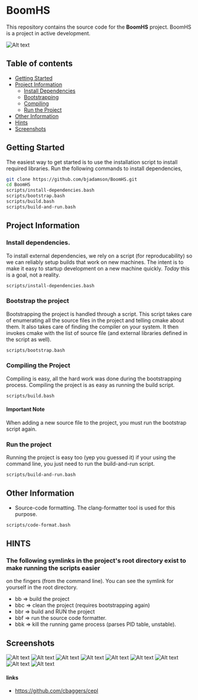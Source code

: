 # BoomHS
This repository contains the source code for the <b>BoomHS</b> project. BoomHS is a project in
active development.

![Alt text](/screenshots/22.png?raw=true "02/05/2018")

## Table of contents

  + [Getting Started](#getting-started)
  + [Project Information](#project-information)
    * [Install Dependencies](#install-dependencies)
    * [Bootstrapping](#bootstrap-the-project)
    * [Compiling](#compiling-the-project)
    * [Run the Project](#run-the-project)
  + [Other Information](#other-information)
  + [Hints](#hints)
  + [Screenshots](#screenshots)

## Getting Started
The easiest way to get started is to use the installation script to install required libraries. Run
the following commands to install dependencies, 
```bash
git clone https://github.com/bjadamson/BoomHS.git
cd BoomHS
scripts/install-dependencies.bash
scripts/bootstrap.bash
scripts/build.bash
scripts/build-and-run.bash
```

## Project Information
### Install dependencies.
To install external dependencies, we rely on a script (for reproducability) so we can reliably
setup builds that work on new machines. The intent is to make it easy to startup development on a
new machine quickly. <i>Today</i> this is a goal, not a reality.
```bash
scripts/install-dependencies.bash
```

### Bootstrap the project
Bootstrapping the project is handled through a script. This script takes care of enumerating all
the source files in the project and telling cmake about them. It also takes care of finding the
compiler on your system. It then invokes cmake with the list of source file (and external libraries
defined in the script as well).
```bash
scripts/bootstrap.bash
```

### Compiling the Project
Compiling is easy, all the hard work was done during the bootstrapping process. Compiling the
project is as easy as running the build script.

```bash
scripts/build.bash
```

#### Important Note
When adding a new source file to the project, you must run the bootstrap script again.

### Run the project
Running the project is easy too (yep you guessed it) if your using the command line, you just need
to run the build-and-run script.
```bash
scripts/build-and-run.bash
```

## Other Information
  + Source-code formatting. The clang-formatter tool is used for this purpose.
```bash
scripts/code-format.bash
```

## HINTS
### The following symlinks in the project's root directory exist to make running the scripts easier
on the fingers (from the command line). You can see the symlink for yourself in the root directory.
  + bb  => build the project
  + bbc => clean the project (requires bootstrapping again)
  + bbr => build and RUN the project
  + bbf => run the source code formatter.
  + bbk => kill the running game process (parses PID table, unstable).

## Screenshots
![Alt text](/screenshots/21.png?raw=true "01/25/2018")
![Alt text](/screenshots/20.png?raw=true "01/25/2018")
![Alt text](/screenshots/18.png?raw=true "01/25/2018")
![Alt text](/screenshots/17.png?raw=true "01/24/2018")
![Alt text](/screenshots/16.png?raw=true "01/24/2018")
![Alt text](/screenshots/15.png?raw=true "01/10/2018")
![Alt text](/screenshots/14.png?raw=true "01/02/2018")
![Alt text](/screenshots/13.png?raw=true "01/02/2018")
![Alt text](/screenshots/12.png?raw=true "12/29/2017")

#### links
* https://github.com/cbaggers/cepl

